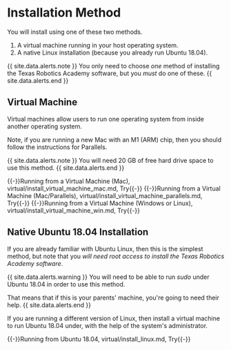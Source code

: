 # Installation Method

You will install using one of these two methods.

1. A virtual machine running in your host operating system.
2. A native Linux installation (because you already run Ubuntu 18.04).

{{ site.data.alerts.note }}
You only need to choose *one* method of installing the Texas Robotics Academy software, but you *must* do one of these.
{{ site.data.alerts.end }}


## Virtual Machine

Virtual machines allow users to run one operating system from inside another operating system.

Note, if you are running a new Mac with an M1 (ARM) chip, then you should follow the instructions for Parallels.

{{ site.data.alerts.note }}
You will need 20 GB of free hard drive space to use this method.
{{ site.data.alerts.end }}

{{-}}Running from a Virtual Machine (Mac), virtual/install_virtual_machine_mac.md, Try{{-}}
{{-}}Running from a Virtual Machine (Mac/Parallels), virtual/install_virtual_machine_parallels.md, Try{{-}}
{{-}}Running from a Virtual Machine (Windows or Linux), virtual/install_virtual_machine_win.md, Try{{-}}

## Native Ubuntu 18.04 Installation

If you are already familiar with Ubuntu Linux, then this is the simplest method, but note that you *will need root access to install the Texas Robotics Academy software*.

{{ site.data.alerts.warning }}
You will need to be able to run *sudo* under Ubuntu 18.04 in order to use this method.

That means that if this is your parents' machine, you're going to need their help.
{{ site.data.alerts.end }}

If you are running a different version of Linux, then install a virtual machine to run Ubuntu 18.04 under, with the help of the system's administrator.

{{-}}Running from Ubuntu 18.04, virtual/install_linux.md, Try{{-}}
